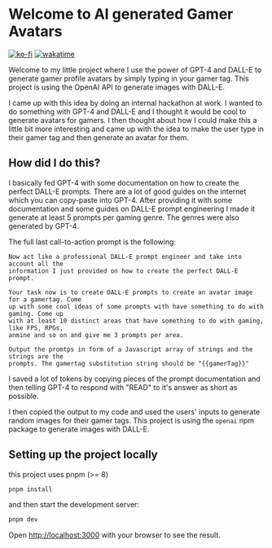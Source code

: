 # Welcome to AI generated Gamer Avatars

[![ko-fi](https://ko-fi.com/img/githubbutton_sm.svg)](https://ko-fi.com/I2I7KTF35)
[![wakatime](https://wakatime.com/badge/user/0723bbca-bed4-44e0-90be-413a9eff4dfb/project/290426db-b763-4cdc-8da6-d09087d9e561.svg?style=for-the-badge)](https://wakatime.com/badge/user/0723bbca-bed4-44e0-90be-413a9eff4dfb/project/290426db-b763-4cdc-8da6-d09087d9e561)

Welcome to my little project where I use the power of GPT-4 and DALL-E to generate gamer
profile avatars by simply typing in your gamer tag. This project is using the OpenAI API
to generate images with DALL-E.

I came up with this idea by doing an internal hackathon at work. I wanted to do something
with GPT-4 and DALL-E and I thought it would be cool to generate avatars for gamers. I
then thought about how I could make this a little bit more interesting and came up with
the idea to make the user type in their gamer tag and then generate an avatar for them.

## How did I do this?

I basically fed GPT-4 with some documentation on how to create the perfect DALL-E prompts.
There are a lot of good guides on the internet which you can copy-paste into GPT-4. After
providing it with some documentation and some guides on DALL-E prompt engineering I made
it generate at least 5 prompts per gaming genre. The genres were also generated by GPT-4.

The full last call-to-action prompt is the following:

```
Now act like a professional DALL-E prompt engineer and take into account all the
information I just provided on how to create the perfect DALL-E prompt.

Your task now is to create DALL-E prompts to create an avatar image for a gamertag. Come
up with some cool ideas of some prompts with have something to do with gaming. Come up
with at least 10 distinct areas that have something to do with gaming, like FPS, RPGs,
anmine and so on and give me 3 prompts per area.

Output the promtps in form of a Javascript array of strings and the strings are the
prompts. The gamertag substitution string should be "{{gamerTag}}"
```

I saved a lot of tokens by copying pieces of the prompt documentation and then telling
GPT-4 to respond with "READ" to it's answer as short as possible.

I then copied the output to my code and used the users' inputs to generate random images
for their gamer tags. This project is using the `openai` npm package to generate images
with DALL-E.

## Setting up the project locally

this project uses pnpm (>= 8)

```bash
pnpm install
```

and then start the development server:

```bash
pnpm dev
```

Open [http://localhost:3000](http://localhost:3000) with your browser to see the result.
